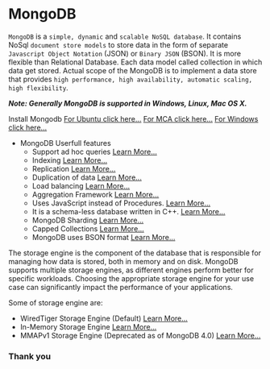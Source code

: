 # MongoDB
`MongoDB` is a `simple, dynamic` and `scalable NoSQL database`. It contains NoSql `document store models` to store data in the form of separate `Javascript Object Notation` (JSON) or `Binary JSON` (BSON). It is more flexible than Relational Database. Each data model called collection in which data get stored.
Actual scope of the MongoDB is to implement a data store that provides `high performance, high availability, automatic scaling, high flexibility`.

___Note: Generally MongoDB is supported in Windows, Linux, Mac OS X.___

Install Mongodb 
    [For Ubuntu click here...](https://docs.mongodb.com/manual/tutorial/install-mongodb-on-ubuntu/)
    [For MCA click here...](https://docs.mongodb.com/manual/tutorial/install-mongodb-on-os-x/)
    [For Windows click here...](https://docs.mongodb.com/manual/tutorial/install-mongodb-on-windows/)
    
- MongoDB Userfull features
  - Support ad hoc queries [Learn More...]('./')
  - Indexing [Learn More...]('./')
  - Replication [Learn More...]('./')
  - Duplication of data [Learn More...]('./')
  - Load balancing [Learn More...]('./')
  - Aggregation Framework [Learn More...]('./')
  - Uses JavaScript instead of Procedures. [Learn More...]('./')
  - It is a schema-less database written in C++. [Learn More...]('./')
  - MongoDB Sharding [Learn More...]('./')
  - Capped Collections [Learn More...]('./')
  - MongoDB uses BSON format [Learn More...]('./')

The storage engine is the component of the database that is responsible for managing how data is stored, both in memory and on disk. MongoDB supports multiple storage engines, as different engines perform better for specific workloads. Choosing the appropriate storage engine for your use case can significantly impact the performance of your applications.

Some of storage engine are:
   - WiredTiger Storage Engine (Default) [Learn More...](https://docs.mongodb.com/manual/core/storage-engines/)
   - In-Memory Storage Engine [Learn More...](https://docs.mongodb.com/manual/core/storage-engines/)
   - MMAPv1 Storage Engine (Deprecated as of MongoDB 4.0) [Learn More...](https://docs.mongodb.com/manual/core/storage-engines/)

### Thank you
